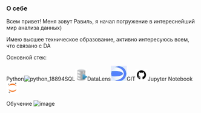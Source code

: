 ### О себе
Всем привет! Меня зовут Равиль, я начал погружение в интереснейший мир анализа данных)

Имею высшее техническое образование, активно интересуюсь всем, что связано с DA

Основной стек: 

Python![python_18894](https://github.com/Ravil888/Ravil888/assets/114027893/28170af9-1e40-45c0-95d7-5269886df9d8)SQL![sql_1526.png](https://github.com/Ravil888/for-images/blob/main/sql_racer_gamedatabase_sql_1526.png)DataLens![](https://github.com/Ravil888/for-images/blob/main/%D0%AF%D0%BD%D0%B4%D0%B5%D0%BA%D1%81_Datalens.JPG)GIT![github_git_icon_145985](https://github.com/Ravil888/for-images/blob/main/github_git_icon_145985.png)Jupyter Notebook![jupyter_icon_130494](https://github.com/Ravil888/for-images/blob/main/file_type_jupyter_icon_130494.png)

Обучение
![image](https://github.com/Ravil888/Ravil888/assets/114027893/ea888178-faec-46fb-9d9c-48bef77a3c1d)
